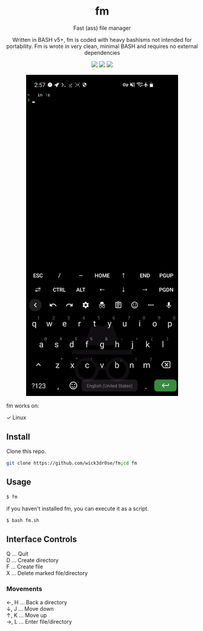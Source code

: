 <div align="center">
<h1>fm</h1>
<p>Fast (ass) file manager

Written in BASH v5+, fm is coded with heavy bashisms not intended for portability. Fm is wrote in very clean, minimal BASH and requires no external dependencies</p>

<img src="https://shields.io/badge/made-with%20%20bash-green?style=flat-square&color=d5c4a1&labelColor=1d2021&logo=gnu-bash">
<img src=https://img.shields.io/badge/Maintained%3F-yes-green.svg></img>  
<a href="https://discord.gg/W4mQqNnfSq">
<img src="https://discordapp.com/api/guilds/913584348937207839/widget.png?style=shield"/></a>
<br>
<br>
<img width="400" src="https://github.com/wick3dr0se/fm/blob/main/fm.gif?raw=true">
</div>

fm works on:

&check; Linux

## Install
Clone this repo.

```bash
git clone https://github.com/wick3dr0se/fm;cd fm
```

## Usage
```bash
$ fm
```

if you haven't installed fm, you can execute it as a script.

```bash
$ bash fm.sh
```

## Interface Controls
Q   ...   Quit  
D   ...   Create directory  
F   ...   Create file  
X   ...   Delete marked file/directory

### Movements
←, H   ...   Back a directory  
↓, J   ...   Move down  
↑, K   ...   Move up  
→, L   ...   Enter file/directory
